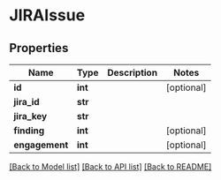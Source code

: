 # JIRAIssue

## Properties
Name | Type | Description | Notes
------------ | ------------- | ------------- | -------------
**id** | **int** |  | [optional] 
**jira_id** | **str** |  | 
**jira_key** | **str** |  | 
**finding** | **int** |  | [optional] 
**engagement** | **int** |  | [optional] 

[[Back to Model list]](../README.md#documentation-for-models) [[Back to API list]](../README.md#documentation-for-api-endpoints) [[Back to README]](../README.md)


